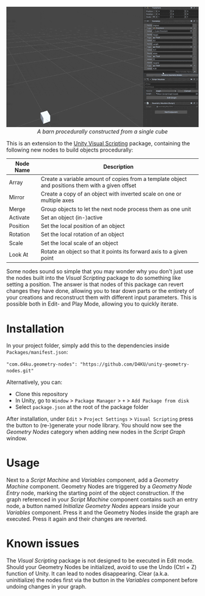 <div align="center">

![](https://github.com/D4KU/unity-geometry-nodes/blob/main/Media%7E/Barn.gif)
<br/>
*A barn procedurally constructed from a single cube*

</div>

This is an extension to the [Unity Visual Scripting](https://unity.com/features/unity-visual-scripting)
package, containing the following new nodes to build objects procedurally:

| Node Name | Description |
| --------- | ----------- |
| Array     | Create a variable amount of copies from a template object and positions them with a given offset |
| Mirror    | Create a copy of an object with inverted scale on one or multiple axes |
| Merge     | Group objects to let the next node process them as one unit |
| Activate  | Set an object (in-)active |
| Position  | Set the local position of an object |
| Rotation  | Set the local rotation of an object |
| Scale     | Set the local scale of an object |
| Look At   | Rotate an object so that it points its forward axis to a given point |

Some nodes sound so simple that you may wonder why you don't just use the
nodes built into the *Visual Scripting* package to do something like setting a
position. The answer is that nodes of this package can revert changes they
have done, allowing you to tear down parts or the entirety of your creations
and reconstruct them with different input parameters. This is possible both in
Edit- and Play Mode, allowing you to quickly iterate.


# Installation

In your project folder, simply add this to the dependencies inside `Packages/manifest.json`:

`"com.d4ku.geometry-nodes": "https://github.com/D4KU/unity-geometry-nodes.git"`

Alternatively, you can:
* Clone this repository
* In Unity, go to `Window` > `Package Manager` > `+` > `Add Package from disk`
* Select `package.json` at the root of the package folder

After installation, under `Edit` > `Project Settings` > `Visual Scripting`
press the button to (re-)generate your node library. You should now see the
*Geometry Nodes* category when adding new nodes in the *Script Graph* window.

# Usage

Next to a *Script Machine* and *Variables* component, add a *Geometry Machine*
component. Geometry Nodes are triggered by a *Geometry Node Entry* node,
marking the starting point of the object construction. If the graph referenced
in your *Script Machine* component contains such an entry node, a button named
*Initialize Geometry Nodes* appears inside your *Variables* component. Press
it and the Geometry Nodes inside the graph are executed. Press it again and
their changes are reverted.

# Known issues

The *Visual Scripting* package is not designed to be executed in Edit mode.
Should your Geometry Nodes be initialized, avoid to use the Undo (Ctrl + Z)
function of Unity. It can lead to nodes disappearing. Clear (a.k.a.
uninitialize) the nodes first via the button in the *Variables* component
before undoing changes in your graph.
